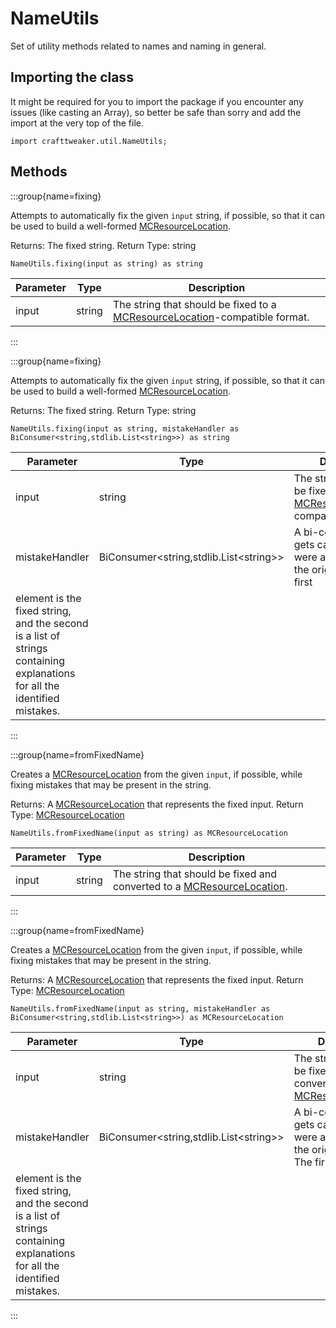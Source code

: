 # NameUtils

Set of utility methods related to names and naming in general.

## Importing the class

It might be required for you to import the package if you encounter any issues (like casting an Array), so better be safe than sorry and add the import at the very top of the file.
```zenscript
import crafttweaker.util.NameUtils;
```


## Methods

:::group{name=fixing}

Attempts to automatically fix the given <code>input</code> string, if possible, so that it can be used to build a well-formed [MCResourceLocation](/vanilla/api/util/MCResourceLocation).

Returns: The fixed string. Return Type: string

```zenscript
NameUtils.fixing(input as string) as string
```

| Parameter | Type   | Description                                                                                                        |
| --------- | ------ | ------------------------------------------------------------------------------------------------------------------ |
| input     | string | The string that should be fixed to a [MCResourceLocation](/vanilla/api/util/MCResourceLocation)-compatible format. |


:::

:::group{name=fixing}

Attempts to automatically fix the given <code>input</code> string, if possible, so that it can be used to build a well-formed [MCResourceLocation](/vanilla/api/util/MCResourceLocation).

Returns: The fixed string. Return Type: string

```zenscript
NameUtils.fixing(input as string, mistakeHandler as BiConsumer<string,stdlib.List<string>>) as string
```

| Parameter      | Type                                                                       | Description                                                                                                        |
| -------------- | -------------------------------------------------------------------------- | ------------------------------------------------------------------------------------------------------------------ |
| input          | string                                                                     | The string that should be fixed to a [MCResourceLocation](/vanilla/api/util/MCResourceLocation)-compatible format. |
| mistakeHandler | BiConsumer&lt;string,stdlib.List&lt;string&gt;&gt; | A bi-consumer that gets called if there were any mistakes in the original string. The first                        |
 element is the fixed string, and the second is a list of strings containing explanations for all the identified mistakes. |


:::

:::group{name=fromFixedName}

Creates a [MCResourceLocation](/vanilla/api/util/MCResourceLocation) from the given <code>input</code>, if possible, while fixing mistakes that may be present in the string.

Returns: A [MCResourceLocation](/vanilla/api/util/MCResourceLocation) that represents the fixed input. Return Type: [MCResourceLocation](/vanilla/api/util/MCResourceLocation)

```zenscript
NameUtils.fromFixedName(input as string) as MCResourceLocation
```

| Parameter | Type   | Description                                                                                                    |
| --------- | ------ | -------------------------------------------------------------------------------------------------------------- |
| input     | string | The string that should be fixed and converted to a [MCResourceLocation](/vanilla/api/util/MCResourceLocation). |


:::

:::group{name=fromFixedName}

Creates a [MCResourceLocation](/vanilla/api/util/MCResourceLocation) from the given <code>input</code>, if possible, while fixing mistakes that may be present in the string.

Returns: A [MCResourceLocation](/vanilla/api/util/MCResourceLocation) that represents the fixed input. Return Type: [MCResourceLocation](/vanilla/api/util/MCResourceLocation)

```zenscript
NameUtils.fromFixedName(input as string, mistakeHandler as BiConsumer<string,stdlib.List<string>>) as MCResourceLocation
```

| Parameter      | Type                                                                       | Description                                                                                                    |
| -------------- | -------------------------------------------------------------------------- | -------------------------------------------------------------------------------------------------------------- |
| input          | string                                                                     | The string that should be fixed and converted to a [MCResourceLocation](/vanilla/api/util/MCResourceLocation). |
| mistakeHandler | BiConsumer&lt;string,stdlib.List&lt;string&gt;&gt; | A bi-consumer that gets called if there were any mistakes in the original string. The first                    |
 element is the fixed string, and the second is a list of strings containing explanations for all the identified mistakes. |


:::

